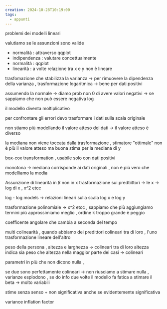 ```yaml
---
creation: 2024-10-28T10:19:00
tags:
  - appunti
---
```

problemi dei modelli lineari

valutiamo se le assunzioni sono valide 

+ normalità : attraverso qqplot
+ indipendenza : valutare concettualmente
+ normalità : qqplot
+ linearità : a volte relazione tra x e y non è lineare

trasfomazione che stabilizza la varianza -> per rimuovere la dipendenza della varianza , trasformazione logaritmica -> bene per dati positivi

assumendo la normale -> diamo prob non 0 di avere valori negativi -> se sappiamo che non può essere negativa log 

il modello diventa moltiplicativo 

per confrontare gli errori devo trasformare i dati sulla scala originale 

non stiamo più modellando il valore atteso dei dati -> il valore atteso è diverso 

la mediana non viene toccata dalla trasformazione , stimatore "ottimale" non è più il valore atteso ma buona stima per la mediana di y

box-cox transformation , usabile solo con dati positivi  

monotona -> mediana corrisponde ai dati originali , non è più vero che modelliamo la media 

Assunzione di linearità in $\beta$ non in x
trasformazione sui predtìittori -> le x -> log di x , x^2 etcc

log - log models -> relazioni lineari sulla scala log x e log y

trasformazione polinomiale -> x^2 etcc , sappiamo che più aggiungiamo termini più approssimiamo meglio , ordine k troppo grande è peggio 

coefficente angolare che cambia a seconda del tempo 

multi colinearità , quando abbiamo dei predittori colineari tra di loro , l'uno trasformazione lineare dell'altro 

peso della persona , altezza e larghezza -> colineari tra di loro altezza indica sia peso che altezza nella maggior parte dei casi -> colineari 

parametri in più che non dicono nulla ,

se due sono perfettamente colineari -> non riusciamo a stimare nulla , varianze esplodono , se do info due volte il modello fa fatica a stimare il beta -> molto variabili 

stime senza senso + non significativa anche se evidentemente significativa

variance inflation factor

